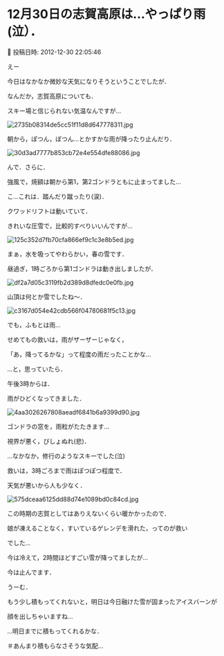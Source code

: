 # 12月30日の志賀高原は…やっぱり雨(泣）．

📅 投稿日時: 2012-12-30 22:05:46

えー





今日はなかなか微妙な天気になりそうということでしたが．


なんだか，志賀高原についても．


スキー場と信じられない気温なんですが…




![2735b08314de5cc51f11d8d647778311.jpg](images/2735b08314de5cc51f11d8d647778311.jpg)







朝から，ぽつん，ぽつん…とかすかな雨が降ったり止んだり．




![30d3ad7777b853cb72e4e554dfe88086.jpg](images/30d3ad7777b853cb72e4e554dfe88086.jpg)







んで．さらに．


強風で，焼額は朝から第1，第2ゴンドラともに止まってました…


こ…これは．踏んだり蹴ったり(涙)．





クワッドリフトは動いていて．


きれいな圧雪で，比較的すべりいいんですが…




![125c352d7fb70cfa866ef9c1c3e8b5ed.jpg](images/125c352d7fb70cfa866ef9c1c3e8b5ed.jpg)




まぁ，水を吸ってやわらかい，春の雪です．





昼過ぎ，1時ごろから第1ゴンドラは動き出しましたが．




![df2a7d05c3119fb2d389d8dfedc0e0fb.jpg](images/df2a7d05c3119fb2d389d8dfedc0e0fb.jpg)







山頂は何とか雪でしたね～．




![c3167d054e42cdb566f04780681f5c13.jpg](images/c3167d054e42cdb566f04780681f5c13.jpg)




でも，ふもとは雨…





せめてもの救いは，雨がザーザーじゃなく，


「あ，降ってるかな」って程度の雨だったことかな…





…と，思っていたら．


午後3時からは．


雨がひどくなってきました．




![4aa3026267808aeadf6841b6a9399d90.jpg](images/4aa3026267808aeadf6841b6a9399d90.jpg)




ゴンドラの窓を，雨粒がたたきます…


視界が悪く，びしょぬれ(悲)．


…なかなか，修行のようなスキーでした(泣)





救いは，3時ごろまで雨はぽつぽつ程度で．


天気が悪いから人も少なく．




![575dceaa6125dd88d74e1089bd0c84cd.jpg](images/575dceaa6125dd88d74e1089bd0c84cd.jpg)




この時期の志賀としてはありえないくらい暖かかったので．


娘が凍えることなく，すいているゲレンデを滑れた，ってのが救い


でした…





今は冷えて，2時間ほどすごい雪が降ってましたが…


今は止んでます．


うーむ．


もう少し積もってくれないと，明日は今日融けた雪が固まったアイスバーンが


顔を出しちゃいますね…


…明日までに積もってくれるかな．


＃あんまり積もらなさそうな気配…
